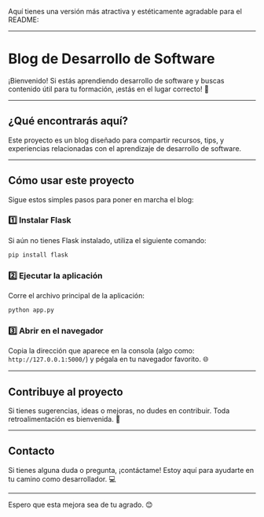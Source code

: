 Aquí tienes una versión más atractiva y estéticamente agradable para el README:

---

# **Blog de Desarrollo de Software**  
¡Bienvenido! Si estás aprendiendo desarrollo de software y buscas contenido útil para tu formación, ¡estás en el lugar correcto! 🚀

---

## **¿Qué encontrarás aquí?**  
Este proyecto es un blog diseñado para compartir recursos, tips, y experiencias relacionadas con el aprendizaje de desarrollo de software. 

---

## **Cómo usar este proyecto**  

Sigue estos simples pasos para poner en marcha el blog:  

### 1️⃣ **Instalar Flask**  
Si aún no tienes Flask instalado, utiliza el siguiente comando:  
```bash
pip install flask
```

### 2️⃣ **Ejecutar la aplicación**  
Corre el archivo principal de la aplicación:  
```bash
python app.py
```

### 3️⃣ **Abrir en el navegador**  
Copia la dirección que aparece en la consola (algo como: `http://127.0.0.1:5000/`) y pégala en tu navegador favorito. 🌐  

---

## **Contribuye al proyecto**  
Si tienes sugerencias, ideas o mejoras, no dudes en contribuir. Toda retroalimentación es bienvenida. 🤝  

---

## **Contacto**  
Si tienes alguna duda o pregunta, ¡contáctame! Estoy aquí para ayudarte en tu camino como desarrollador. 💻  

---

Espero que esta mejora sea de tu agrado. 😊
